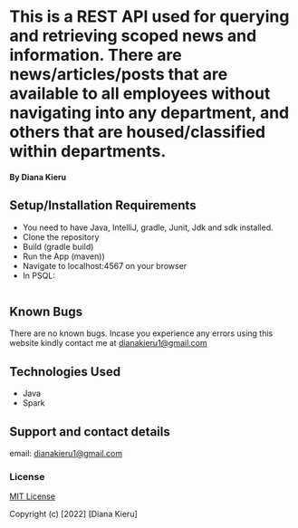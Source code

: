 # This is a REST API used for querying and retrieving scoped news and information. There are news/articles/posts that are available to all employees without navigating into any department, and others that are housed/classified within departments.

#### By  Diana Kieru

## Setup/Installation Requirements
* You need to have Java, IntelliJ, gradle, Junit, Jdk and sdk installed.
* Clone the repository
* Build (gradle build)
* Run the App (maven))
* Navigate to localhost:4567 on your browser
* In PSQL:
```

```
## Known Bugs
There are no known bugs. Incase you experience any errors using this website kindly contact me at dianakieru1@gmail.com
## Technologies Used
* Java
* Spark

## Support and contact details
email: dianakieru1@gmail.com


### License
[MIT License](./LICENSE)

Copyright (c) [2022] [Diana Kieru]
